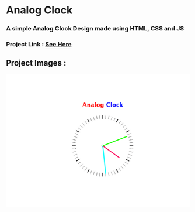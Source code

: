 # Analog Clock

### A simple Analog Clock Design made using HTML, CSS and JS

### Project Link : [See Here](https://alonepranav.github.io/Project-HTML-CSS-JS/analog-clock)

## Project Images : 

<img src="./preview.png"/>
